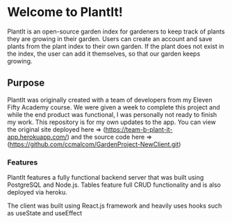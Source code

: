 # Welcome to PlantIt!

PlantIt is an open-source garden index for gardeners to keep track of plants they are growing in their garden. Users can create an account and save plants from the plant index to their own garden. If the plant does not exist in the index, the user can add it themselves, so that our garden keeps growing.

## Purpose

PlantIt was originally created with a team of developers from my Eleven Fifty Academy course. We were given a week to complete this project and while the end product was functional, I was personally not ready to finish my work. This repository is for my own updates to the app. You can view the original site deployed here => (https://team-b-plant-it-app.herokuapp.com/) and the source code here => (https://github.com/ccmalcom/GardenProject-NewClient.git)

### Features
PlantIt features a fully functional backend server that was built using PostgreSQL and Node.js. Tables feature full CRUD functionality and is also deployed via heroku. 

The client was built using React.js framework and heavily uses hooks such as useState and useEffect